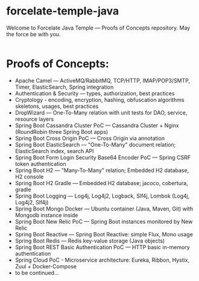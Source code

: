# forcelate-temple-java
Welcome to Forcelate Java Temple — Proofs of Concepts repository. May the force be with you.

<p align="center">
	<img src="https://github.com/forcelate/forcelate-temple-java/blob/master/img/jedi-temple.jpg?raw=true" alt=""/>
</p>

# Proofs of Concepts:

* Apache Camel — ActiveMQ/RabbitMQ, TCP/HTTP, IMAP/POP3/SMTP, Timer, ElasticSearch, Spring integration
* Authentication & Security — types, authorization, best practices
* Cryptology - encoding, encryption, hashing, obfuscation algorithms skeletons, usages, best practices
* DropWizard — One-To-Many relation with unit tests for DAO, service, resource layers
* Spring Boot Cassandra Cluster PoC — Cassandra Cluster + Nginx (RoundRobin three Spring Boot apps)
* Spring Boot Cross Origin PoC — Cross Origin via annotation 
* Spring Boot ElasticSearch — "One-To-Many" document relation; ElasticSearch index, search API
* Spring Boot Form Login Security Base64 Encoder PoC  — Spring CSRF token authentication
* Spring Boot H2 — "Many-To-Many" relation; Embedded H2 database, H2 console
* Spring Boot H2 Gradle — Embedded H2 database; jacoco, cobertura, gradle
* Spring Boot Logging — Log4j, Log4j2, Logback, Slf4j, Lombok (Log4j, Log4j2, Slf4j)
* Spring Boot Mongo Docker — Ubuntu container (Java, Maven, Git) with Mongodb instance inside
* Spring Boot New Relic PoC — Spring Boot instances monitored by New Relic
* Spring Boot Reactive — Spring Boot Reactive: simple Flux, Mono usage
* Spring Boot Redis — Redis key-value storage (Java objects)
* Spring Boot REST Basic Authentication PoC — HTTP basic in-memory authentication
* Spring Cloud PoC - Microservice architecture: Eureka, Ribbon, Hystix, Zuul + Docker-Compose
* to be continued...
